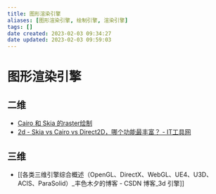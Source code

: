 ```yaml
---
title: 图形渲染引擎
aliases: [图形渲染引擎, 绘制引擎, 渲染引擎]
tags: []
date created: 2023-02-03 09:34:27
date updated: 2023-02-03 09:59:03
---
```


# 图形渲染引擎

## 二维

- [Cairo 和 Skia 的raster绘制](http://www.funwoow.com/cairo-skia-raster/)
- [2d - Skia vs Cairo vs Direct2D，哪个功能最丰富？ - IT工具网](https://www.coder.work/article/6749651)

## 三维

- [[各类三维引擎综合概述（OpenGL、DirectX、WebGL、UE4、U3D、ACIS、ParaSolid）_丰色木夕的博客 - CSDN 博客_3d 引擎]]
